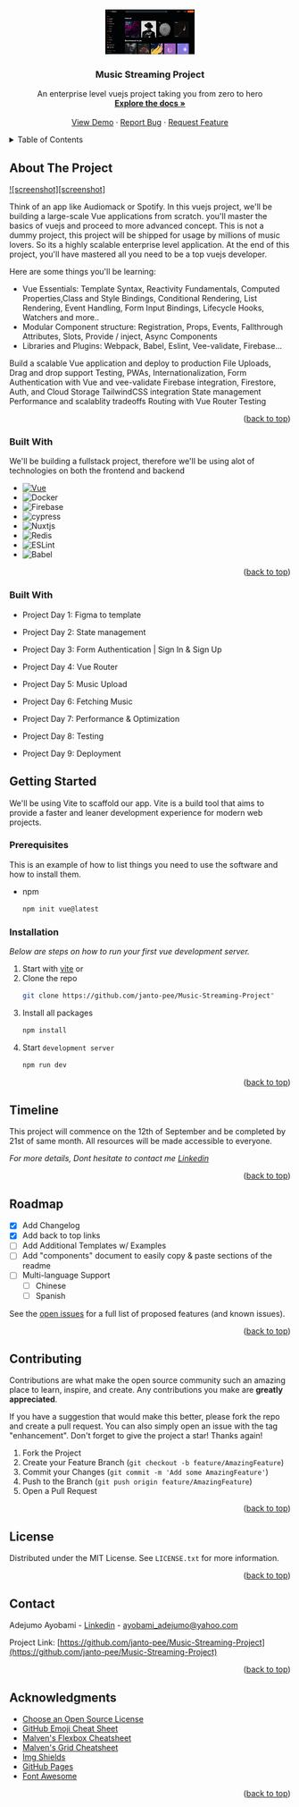 <a name="readme-top"></a>

<!-- PROJECT LOGO -->
<br />
<div align="center">
  <a href="https://github.com/janto-pee/Music-Streaming-Project">
    <img src="images/logo.png" alt="Logo" width="160" height="80">
  </a>

  <h3 align="center">Music Streaming Project</h3>

  <p align="center">
    An enterprise level vuejs project taking you from zero to hero
    <br />
    <a href="https://github.com/janto-pee/Music-Streaming-Project"><strong>Explore the docs »</strong></a>
    <br />
    <br />
    <a href="https://github.com/janto-pee/Music-Streaming-Project">View Demo</a>
    ·
    <a href="https://github.com/janto-pee/Music-Streaming-Project/issues">Report Bug</a>
    ·
    <a href="https://github.com/janto-pee/Music-Streaming-Project/issues">Request Feature</a>
  </p>
</div>



<!-- TABLE OF CONTENTS -->
<details>
  <summary>Table of Contents</summary>
  <ol>
    <li>
      <a href="#about-the-project">About The Project</a>
      <ul>
        <li><a href="#built-with">Built With</a></li>
      </ul>
    </li>
    <li>
      <a href="#getting-started">Getting Started</a>
      <ul>
        <li><a href="#prerequisites">Prerequisites</a></li>
        <li><a href="#installation">Installation</a></li>
      </ul>
    </li>
    <li><a href="#usage">Usage</a></li>
    <li><a href="#roadmap">Roadmap</a></li>
    <li><a href="#contributing">Contributing</a></li>
    <li><a href="#license">License</a></li>
    <li><a href="#contact">Contact</a></li>
    <li><a href="#acknowledgments">Acknowledgments</a></li>
  </ol>
</details>



<!-- ABOUT THE PROJECT -->
## About The Project

[![screenshot][screenshot]](https://github.com/janto-pee/Music-Streaming-Project)

Think of an app like Audiomack or Spotify. In this vuejs project, we'll be building a large-scale Vue applications from scratch. you'll master the basics of vuejs and proceed to more advanced concept. This is not a dummy project, this project will be shipped for usage by millions of music lovers. So its a highly scalable enterprise level application. At the end of this project, you'll have mastered all you need to be a top vuejs developer.

Here are some things you'll be learning:
* Vue Essentials: Template Syntax, Reactivity Fundamentals, Computed Properties,Class and Style Bindings, Conditional Rendering, List Rendering, Event Handling, Form Input Bindings, Lifecycle Hooks, Watchers and more..
* Modular Component structure:  Registration, Props, Events, Fallthrough Attributes, Slots, Provide / inject, Async Components
* Libraries and Plugins: Webpack, Babel, Eslint, Vee-validate, Firebase...

Build a scalable Vue application and deploy to production File Uploads, Drag and drop support Testing, PWAs, Internationalization, Form Authentication with Vue and vee-validate Firebase integration, Firestore, Auth, and Cloud Storage TailwindCSS integration State management Performance and scalablity tradeoffs Routing with Vue Router Testing

<p align="right">(<a href="#readme-top">back to top</a>)</p>



### Built With

We'll be building a fullstack project, therefore we'll be using alot of technologies on both the frontend and backend 

* [![Vue][Vue.js]][Vue-url]
* ![Docker](https://img.shields.io/badge/docker-%230db7ed.svg?style=for-the-badge&logo=docker&logoColor=white)
* ![Firebase](https://img.shields.io/badge/Firebase-039BE5?style=for-the-badge&logo=Firebase&logoColor=white)
* ![cypress](https://img.shields.io/badge/-cypress-%23E5E5E5?style=for-the-badge&logo=cypress&logoColor=058a5e)
* ![Nuxtjs](https://img.shields.io/badge/Nuxt-002E3B?style=for-the-badge&logo=nuxtdotjs&logoColor=#00DC82)
* ![Redis](https://img.shields.io/badge/redis-%23DD0031.svg?style=for-the-badge&logo=redis&logoColor=white)
* ![ESLint](https://img.shields.io/badge/ESLint-4B3263?style=for-the-badge&logo=eslint&logoColor=white)
* ![Babel](https://img.shields.io/badge/Babel-F9DC3e?style=for-the-badge&logo=babel&logoColor=black)


<p align="right">(<a href="#readme-top">back to top</a>)</p>

### Built With

* Project Day 1: Figma to template

* Project Day 2: State management

* Project Day 3: Form Authentication | Sign In & Sign Up

* Project Day 4: Vue Router

* Project Day 5: Music Upload

* Project Day 6: Fetching Music

* Project Day 7: Performance & Optimization

* Project Day 8: Testing

* Project Day 9: Deployment



<!-- GETTING STARTED -->
## Getting Started

We'll be using Vite to scaffold our app. Vite is a build tool that aims to provide a faster and leaner development experience for modern web projects.

### Prerequisites

This is an example of how to list things you need to use the software and how to install them.
* npm
  ```sh
  npm init vue@latest
  ```

### Installation

_Below are steps on how to run your first vue development server._

1. Start with [vite](https://vitejs.dev/guide/#scaffolding-your-first-vite-project) or
2. Clone the repo
   ```sh
   git clone https://github.com/janto-pee/Music-Streaming-Project"
   ```
3. Install all packages
   ```sh
   npm install
   ```
4. Start `development server`
   ```sh
   npm run dev
   ```

<p align="right">(<a href="#readme-top">back to top</a>)</p>



<!-- USAGE EXAMPLES -->
## Timeline

This project will commence on the 12th of September and be completed by 21st of same month. All resources will be made accessible to everyone.

_For more details, Dont hesitate to contact me [Linkedin](https://linkedin.com/in/adejumo-ayobami-347bb9227)_

<p align="right">(<a href="#readme-top">back to top</a>)</p>



<!-- ROADMAP -->
## Roadmap

- [x] Add Changelog
- [x] Add back to top links
- [ ] Add Additional Templates w/ Examples
- [ ] Add "components" document to easily copy & paste sections of the readme
- [ ] Multi-language Support
    - [ ] Chinese
    - [ ] Spanish

See the [open issues](https://github.com/janto-pee/Music-Streaming-Project/issues) for a full list of proposed features (and known issues).

<p align="right">(<a href="#readme-top">back to top</a>)</p>



<!-- CONTRIBUTING -->
## Contributing

Contributions are what make the open source community such an amazing place to learn, inspire, and create. Any contributions you make are **greatly appreciated**.

If you have a suggestion that would make this better, please fork the repo and create a pull request. You can also simply open an issue with the tag "enhancement".
Don't forget to give the project a star! Thanks again!

1. Fork the Project
2. Create your Feature Branch (`git checkout -b feature/AmazingFeature`)
3. Commit your Changes (`git commit -m 'Add some AmazingFeature'`)
4. Push to the Branch (`git push origin feature/AmazingFeature`)
5. Open a Pull Request

<p align="right">(<a href="#readme-top">back to top</a>)</p>



<!-- LICENSE -->
## License

Distributed under the MIT License. See `LICENSE.txt` for more information.

<p align="right">(<a href="#readme-top">back to top</a>)</p>



<!-- CONTACT -->
## Contact

Adejumo Ayobami - [Linkedin](https://linkedin.com/in/adejumo-ayobami-347bb9227) - ayobami_adejumo@yahoo.com

Project Link: [https://github.com/janto-pee/Music-Streaming-Project](https://github.com/janto-pee/Music-Streaming-Project)

<p align="right">(<a href="#readme-top">back to top</a>)</p>



<!-- ACKNOWLEDGMENTS -->
## Acknowledgments

* [Choose an Open Source License](https://choosealicense.com)
* [GitHub Emoji Cheat Sheet](https://www.webpagefx.com/tools/emoji-cheat-sheet)
* [Malven's Flexbox Cheatsheet](https://flexbox.malven.co/)
* [Malven's Grid Cheatsheet](https://grid.malven.co/)
* [Img Shields](https://shields.io)
* [GitHub Pages](https://pages.github.com)
* [Font Awesome](https://fontawesome.com)

<p align="right">(<a href="#readme-top">back to top</a>)</p>



<!-- MARKDOWN LINKS & IMAGES -->
<!-- https://www.markdownguide.org/basic-syntax/#reference-style-links -->
[contributors-shield]: https://img.shields.io/github/contributors/othneildrew/Best-README-Template.svg?style=for-the-badge
[contributors-url]: https://github.com/janto-pee/Music-Streaming-Project/graphs/contributors
[forks-shield]: https://img.shields.io/github/forks/othneildrew/Best-README-Template.svg?style=for-the-badge
[forks-url]: https://github.com/janto-pee/Music-Streaming-Project/network/members
[stars-shield]: https://img.shields.io/github/stars/othneildrew/Best-README-Template.svg?style=for-the-badge
[stars-url]: https://github.com/janto-pee/Music-Streaming-Project/stargazers
[issues-shield]: https://img.shields.io/github/issues/othneildrew/Best-README-Template.svg?style=for-the-badge
[issues-url]: https://github.com/janto-pee/Music-Streaming-Project/issues
[license-shield]: https://img.shields.io/github/license/othneildrew/Best-README-Template.svg?style=for-the-badge
[license-url]: https://github.com/janto-pee/Music-Streaming-Project/blob/master/LICENSE.txt
[linkedin-shield]: https://img.shields.io/badge/-LinkedIn-black.svg?style=for-the-badge&logo=linkedin&colorB=555
[linkedin-url]: https://linkedin.com/in/othneildrew
[product-screenshot]: images/screenshot.png
[Next.js]: https://img.shields.io/badge/next.js-000000?style=for-the-badge&logo=nextdotjs&logoColor=white
[Next-url]: https://nextjs.org/
[React.js]: https://img.shields.io/badge/React-20232A?style=for-the-badge&logo=react&logoColor=61DAFB
[React-url]: https://reactjs.org/
[Vue.js]: https://img.shields.io/badge/Vue.js-35495E?style=for-the-badge&logo=vuedotjs&logoColor=4FC08D
[Vue-url]: https://vuejs.org/
[Angular.io]: https://img.shields.io/badge/Angular-DD0031?style=for-the-badge&logo=angular&logoColor=white
[Angular-url]: https://angular.io/
[Svelte.dev]: https://img.shields.io/badge/Svelte-4A4A55?style=for-the-badge&logo=svelte&logoColor=FF3E00
[Svelte-url]: https://svelte.dev/
[Laravel.com]: https://img.shields.io/badge/Laravel-FF2D20?style=for-the-badge&logo=laravel&logoColor=white
[Laravel-url]: https://laravel.com
[Bootstrap.com]: https://img.shields.io/badge/Bootstrap-563D7C?style=for-the-badge&logo=bootstrap&logoColor=white
[Bootstrap-url]: https://getbootstrap.com
[JQuery.com]: https://img.shields.io/badge/jQuery-0769AD?style=for-the-badge&logo=jquery&logoColor=white
[JQuery-url]: https://jquery.com 
